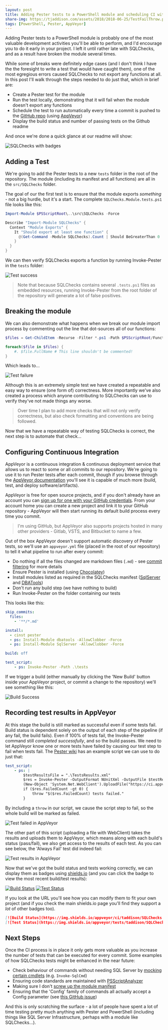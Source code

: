 ```yaml
---
layout: post
title: Adding Pester tests to a PowerShell module and scheduling CI with AppVeyor
share-img: https://tjaddison.com/assets/2018/2018-06-25/TestFailThrow.png
tags: [PowerShell, Pester, AppVeyor]
---
```


Adding Pester tests to a PowerShell module is probably one of the most valuable development activities you'll be able to perform, and I'd encourage you to do it early in your project.  I left it until rather late with SQLChecks, and as a result have broken the module several times.

While some of breaks were definitely edge cases (and I don't think I have the the foresight to write a test that would have caught them), one of the most egregious errors caused SQLChecks to not export any functions at all.  In this post I'll walk through the steps needed to do just that, which in brief are:

- Create a Pester test for the module
- Run the test locally, demonstrating that it will fail when the module doesn't export any functions
- Schedule the test to run automatically every time a commit is pushed to the [GitHub repo](###) (using [AppVeyor](##))
- Display the build status and number of passing tests on the Github readme

And once we're done a quick glance at our readme will show:

![SQLChecks with badges](/assets/2018/2018-06-25/SQLChecksGithubBadges.png)

<!--more-->

## Adding a Test

We're going to add the Pester tests to a new `tests` folder in the root of the repository.  The module (including its manifest and all functions) are all in the `src/SQLChecks` folder.

The goal of our the first test is to ensure that the module exports _something_ - not a big hurdle, but it's a start.  The complete `SQLChecks.Module.tests.ps1` file looks like this:

```powershell
Import-Module $PSScriptRoot\..\src\SQLChecks -Force

Describe "Import-Module SQLChecks" {
  Context "Module Exports" {
    It "Should export at least one function" {
      @(Get-Command -Module SQLChecks).Count | Should BeGreaterThan 0
    }
  }
}
```

We can then verify SQLChecks exports a function by running Invoke-Pester in the `tests` folder:

![Test success](/assets/2018/2018-06-25/InvokePesterSuccess.png)

> Note that because SQLChecks contains several `.tests.ps1` files as embedded resources, running Invoke-Pester from the root folder of the repository will generate a lot of false positives.

## Breaking the module

We can also demonstrate what happens when we break our module import process by commenting out the line that dot-sources all of our functions:

```powershell
$files = Get-ChildItem -Recurse -Filter *.ps1 -Path $PSScriptRoot/Functions

foreach($file in $files) {
    #. $file.FullName # This line shouldn't be commented!
}
```

Which leads to...

![Test failure](/assets/2018/2018-06-25/InvokePesterFailure.png)

Although this is an extremely simple test we have created a repeatable and easy way to ensure (one form of) correctness.  More importantly we've also created a process which anyone contributing to SQLChecks can use to verify they've not made things any worse.

> Over time I plan to add more checks that will not only verify correctness, but also check formatting and conventions are being followed.

Now that we have a repeatable way of testing SQLChecks is correct, the next step is to automate that check...

## Configuring Continuous Integration

AppVeyor is a continuous integration & continuous deployment service that allows us to react to some or all commits to our repository.  We're going to use it to run Pester tests after each commit, though if you browse through the [AppVeyor documentation](https://www.appveyor.com/docs/) you'll see it is capable of much more (build, test, and deploy software/artifacts).

AppVeyor is free for open source projects, and if you don't already have an account you can [sign up for one with your GitHub credentials](https://ci.appveyor.com/signup/free).  From your account home you can create a new project and link it to your GitHub repository - AppVeyor will then start running its default build process every time you commit.

> I'm using GitHub, but AppVeyor also supports projects hosted in many other providers - Gitlab, VSTS, and Bitbucket to name a few.

Out of the box AppVeyor doesn't support automatic discovery of Pester tests, so we'll use an `appveyor.yml` file (placed in the root of our repository) to tell it what pipeline to run after every commit:

- Do nothing if all the files changed are markdown files (`.md`) - see [commit filtering](https://www.appveyor.com/docs/how-to/filtering-commits/) for more details
- Ensure Pester is installed (using [Chocolatey](https://chocolatey.org/))
- Install modules listed as required in the SQLChecks manifest ([SqlServer](https://docs.microsoft.com/en-us/sql/powershell/download-sql-server-ps-module) and [DBATools](https://dbatools.io/))
- Don't run any build step (we have nothing to build)
- Run Invoke-Pester on the folder containing our tests

This looks like this:

```yml
skip_commits:
  files:
    - '**/*.md'

install:
  - cinst pester
  - ps: Install-Module dbatools -AllowClobber -Force
  - ps: Install-Module SqlServer -AllowClobber -Force

build: off

test_script:
    - ps: Invoke-Pester -Path .\tests
```

If we trigger a build (either manually by clicking the 'New Build' button inside your AppVeyor project, or commit a change to the repository) we'll see something like this:

![Build Success](/assets/2018/2018-06-25/BuildSuccess.png)

## Recording test results in AppVeyor

At this stage the build is still marked as successful even if some tests fail.  Build status is dependent solely on the output of each step of the pipeline (if any fail, the build fails).  Even if 100% of tests fail, the Invoke-Pester command still *completed successfully*, and so the build passes.  We need to let AppVeyor know one or more tests have failed by causing our test step to fail when tests fail.  The [Pester wiki](https://github.com/pester/Pester/wiki/Showing-Test-Results-in-CI-(TeamCity,-AppVeyor)) has an example script we can use to do just that:

```yml
test_script:
    - ps: |
        $testResultsFile = ".\TestsResults.xml"
        $res = Invoke-Pester -OutputFormat NUnitXml -OutputFile $testResultsFile -PassThru
        (New-Object 'System.Net.WebClient').UploadFile("https://ci.appveyor.com/api/testresults/nunit/$($env:APPVEYOR_JOB_ID)", (Resolve-Path $testResultsFile))
        if ($res.FailedCount -gt 0) { 
            throw "$($res.FailedCount) tests failed."
        }
```

By including a `throw` in our script, we cause the script step to fail, so the whole build will be marked as failed.

![Test failed in AppVeyor](/assets/2018/2018-06-25/TestFailThrow.png)

The other part of this script (uploading a file with WebClient) takes the results and uploads them to AppVeyor, which means along with each build's status (pass/fail), we also get access to the results of each test.  As you can see below, the 'Always Fail' test did indeed fail:

![Test results in AppVeyor](/assets/2018/2018-06-25/AlwaysFailInAppVeyor.png)

Now that we've got the build status and tests working correctly, we can display them as badges using [shields.io](https://shields.io/) (and you can click the badge to view the most recent build/test results):

[![Build Status](https://img.shields.io/appveyor/ci/taddison/SQLChecks.svg)](https://ci.appveyor.com/project/taddison/sqlchecks)
[![Test Status](https://img.shields.io/appveyor/tests/taddison/SQLChecks.svg)](https://ci.appveyor.com/project/taddison/sqlchecks/build/tests)

If you look at the URL you'll see how you can modify them to fit your own project (and if you check the main shields.io page you'll find they support a *lot* of other badges too).

```markdown
[![Build Status](https://img.shields.io/appveyor/ci/taddison/SQLChecks.svg)](https://ci.appveyor.com/project/taddison/sqlchecks)
[![Test Status](https://img.shields.io/appveyor/tests/taddison/SQLChecks.svg)]s(https://ci.appveyor.com/project/taddison/sqlchecks/build/tests)
```

## Next Steps

Once the CI process is in place it only gets more valuable as you increase the number of tests that can be executed for every commit.  Some examples of how SQLChecks tests might be enhanced in the near future:

- Check behaviour of commands without needing SQL Server by [mocking certain cmdlets](https://github.com/pester/Pester/wiki/Mocking-with-Pester) (e.g. `Invoke-SqlCmd`)
- Ensuring code standards are maintained with [PSScriptAnalyzer](https://blog.kilasuit.org/2016/03/29/invoking-psscriptanalyzer-in-pester-tests-for-each-rule/)
- Making sure I don't [screw up the module manifest](https://mattmcnabb.github.io/pester-testing-your-module-manifest)
- Ensuring that the 'Config' family of commands all actually accept a Config parameter (see [this GitHub issue](https://github.com/taddison/SQLChecks/issues/16))

And this is only scratching the surface - a lot of people have spent a lot of time testing pretty much anything with Pester and PowerShell (including things like SQL Server Infrastructure, perhaps with a module like SQLChecks...).